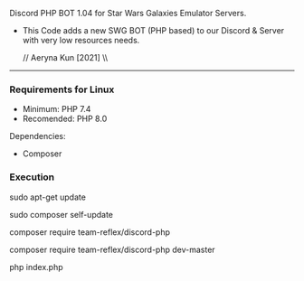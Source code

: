 Discord PHP BOT 1.04 for Star Wars Galaxies Emulator Servers.

* This Code adds a new SWG BOT (PHP based) to our
Discord & Server with very low resources needs.

   // Aeryna Kun [2021] \\\
 
 ----------------------------

### Requirements for Linux

- Minimum: PHP 7.4
- Recomended: PHP 8.0

Dependencies:
- Composer


### Execution

sudo apt-get update

sudo composer self-update

composer require team-reflex/discord-php

composer require team-reflex/discord-php dev-master

php index.php

